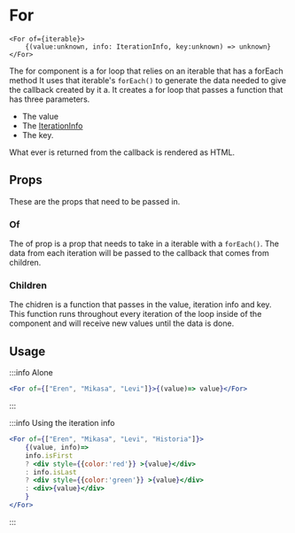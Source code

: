 # For

```tsx
<For of={iterable}>
    {(value:unknown, info: IterationInfo, key:unknown) => unknown}
</For>
```

The for component is a for loop that relies on an iterable that has a forEach method It uses that iterable's `forEach()` to generate the data needed to give the callback created by it a. It creates a for loop that passes a function that has three parameters.

- The value
- The [IterationInfo](/libraries/utilities/iteration-generators#iteration-info)
- The key.

What ever is returned from the callback is rendered as HTML.

## Props

These are the props that need to be passed in.

### Of

The of prop is a prop that needs to take in a iterable with a `forEach()`.
The data from each iteration will be passed to the callback that comes from children.

### Children

The chidren is a function that passes in the value, iteration info and key.
This function runs throughout every iteration of the loop inside of the component and will receive new values until the data is done.

## Usage

:::info Alone

```jsx
<For of={["Eren", "Mikasa", "Levi"]}>{(value)=> value}</For>
```

:::

:::info Using the iteration info

```jsx
<For of={["Eren", "Mikasa", "Levi", "Historia"]}>
    {(value, info)=> 
    info.isFirst 
    ? <div style={{color:'red'}} >{value}</div>
    : info.isLast 
    ? <div style={{color:'green'}} >{value}</div>
    : <div>{value}</div>
    }
</For> 
```

:::
